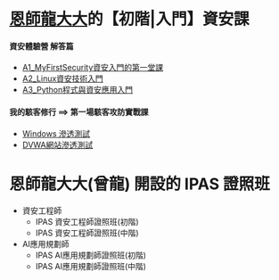 # [恩師龍大大](DRAGON.md)的【初階|入門】資安課


#### 資安體驗營 解答篇
- [A1_MyFirstSecurity資安入門的第一堂課](https://github.com/MyFirstSecurity2020/20230301)
- [A2_Linux資安技術入門](https://github.com/MyFirstSecurity2020/20230302)
- [A3_Python程式與資安應用入門](https://github.com/MyFirstSecurity2020/SF2023A3)

#### 我的駭客修行 ==>  第一場駭客攻防實戰課
- [Windows 滲透測試](https://github.com/8wingflying/MyFirstHackingDay/tree/main/%E9%A7%AD%E5%AE%A2%E6%94%BB%E9%98%B2%E5%AF%A6%E6%88%B0)
- [DVWA網站滲透測試](https://github.com/8wingflying/MyFirstHackingDay/tree/main/%E7%B6%B2%E7%AB%99%E6%BB%B2%E9%80%8F%E6%B8%AC%E8%A9%A6) 

# 恩師龍大大(曾龍) 開設的 IPAS 證照班
- 資安工程師
  - IPAS 資安工程師證照班(初階)
  - IPAS 資安工程師證照班(中階)
- AI應用規劃師
  - IPAS AI應用規劃師證照班(初階)
  - IPAS AI應用規劃師證照班(中階)
